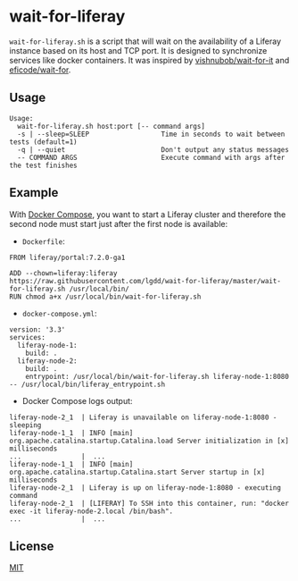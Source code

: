 # wait-for-liferay

`wait-for-liferay.sh` is a script that will wait on the availability of a Liferay instance based on its host and TCP port. It is designed to synchronize services like docker containers. It was inspired by [vishnubob/wait-for-it](https://github.com/vishnubob/wait-for-it) and [eficode/wait-for](https://github.com/eficode/wait-for).

## Usage

```
Usage:
  wait-for-liferay.sh host:port [-- command args]
  -s | --sleep=SLEEP                  Time in seconds to wait between tests (default=1)
  -q | --quiet                        Don't output any status messages
  -- COMMAND ARGS                     Execute command with args after the test finishes
```

## Example
With [Docker Compose](https://docs.docker.com/compose/startup-order/), you want to start a Liferay cluster and therefore the second node must start just after the first node is available:

- `Dockerfile`:
```
FROM liferay/portal:7.2.0-ga1

ADD --chown=liferay:liferay https://raw.githubusercontent.com/lgdd/wait-for-liferay/master/wait-for-liferay.sh /usr/local/bin/
RUN chmod a+x /usr/local/bin/wait-for-liferay.sh
```

- `docker-compose.yml`:
```
version: '3.3'
services:
  liferay-node-1:
    build: .
  liferay-node-2:
    build: .
    entrypoint: /usr/local/bin/wait-for-liferay.sh liferay-node-1:8080 -- /usr/local/bin/liferay_entrypoint.sh
```

- Docker Compose logs output:
```
liferay-node-2_1  | Liferay is unavailable on liferay-node-1:8080 - sleeping
liferay-node-1_1  | INFO [main] org.apache.catalina.startup.Catalina.load Server initialization in [x] milliseconds
...               |  ...
liferay-node-1_1  | INFO [main] org.apache.catalina.startup.Catalina.start Server startup in [x] milliseconds
liferay-node-2_1  | Liferay is up on liferay-node-1:8080 - executing command
liferay-node-2_1  | [LIFERAY] To SSH into this container, run: "docker exec -it liferay-node-2.local /bin/bash".
...               |  ...
```

## License
[MIT](LICENSE)
